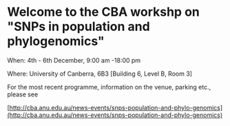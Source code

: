 # Welcome to the CBA workshp on "SNPs in population and phylogenomics"

When: 4th - 6th December, 9:00 am -18:00 pm

Where: University of Canberra, 6B3 [Building 6, Level B, Room 3]



For the most recent programme, information on the venue, parking etc., please see 


[http://cba.anu.edu.au/news-events/snps-population-and-phylo-genomics](http://cba.anu.edu.au/news-events/snps-population-and-phylo-genomics)

